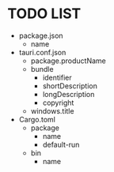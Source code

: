 # TODO LIST

- package.json
  - name
- tauri.conf.json
  - package.productName
  - bundle
    - identifier
    - shortDescription
    - longDescription
    - copyright
  - windows.title
- Cargo.toml
  - package
    - name
    - default-run
  - bin
    - name
